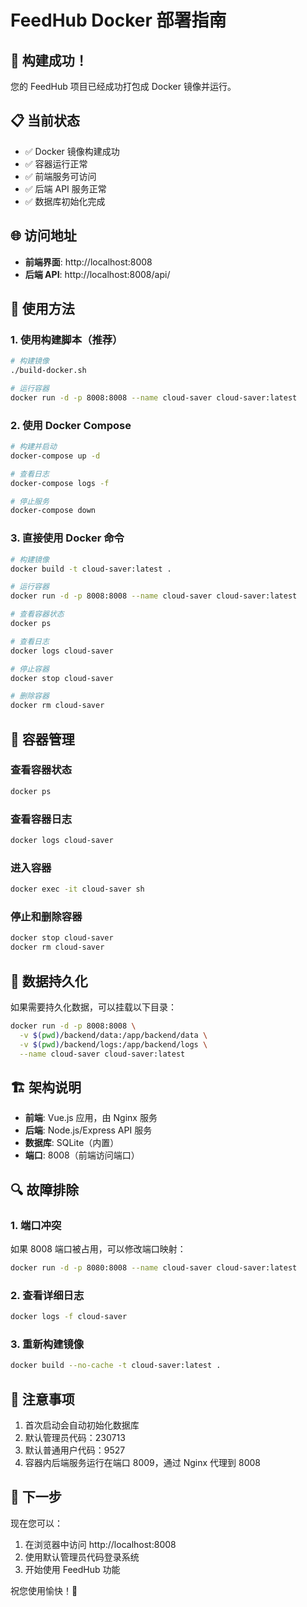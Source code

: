# FeedHub Docker 部署指南

## 🎉 构建成功！

您的 FeedHub 项目已经成功打包成 Docker 镜像并运行。

## 📋 当前状态

- ✅ Docker 镜像构建成功
- ✅ 容器运行正常
- ✅ 前端服务可访问
- ✅ 后端 API 服务正常
- ✅ 数据库初始化完成

## 🌐 访问地址

- **前端界面**: http://localhost:8008
- **后端 API**: http://localhost:8008/api/

## 🚀 使用方法

### 1. 使用构建脚本（推荐）
```bash
# 构建镜像
./build-docker.sh

# 运行容器
docker run -d -p 8008:8008 --name cloud-saver cloud-saver:latest
```

### 2. 使用 Docker Compose
```bash
# 构建并启动
docker-compose up -d

# 查看日志
docker-compose logs -f

# 停止服务
docker-compose down
```

### 3. 直接使用 Docker 命令
```bash
# 构建镜像
docker build -t cloud-saver:latest .

# 运行容器
docker run -d -p 8008:8008 --name cloud-saver cloud-saver:latest

# 查看容器状态
docker ps

# 查看日志
docker logs cloud-saver

# 停止容器
docker stop cloud-saver

# 删除容器
docker rm cloud-saver
```

## 🔧 容器管理

### 查看容器状态
```bash
docker ps
```

### 查看容器日志
```bash
docker logs cloud-saver
```

### 进入容器
```bash
docker exec -it cloud-saver sh
```

### 停止和删除容器
```bash
docker stop cloud-saver
docker rm cloud-saver
```

## 📁 数据持久化

如果需要持久化数据，可以挂载以下目录：

```bash
docker run -d -p 8008:8008 \
  -v $(pwd)/backend/data:/app/backend/data \
  -v $(pwd)/backend/logs:/app/backend/logs \
  --name cloud-saver cloud-saver:latest
```

## 🏗️ 架构说明

- **前端**: Vue.js 应用，由 Nginx 服务
- **后端**: Node.js/Express API 服务
- **数据库**: SQLite（内置）
- **端口**: 8008（前端访问端口）

## 🔍 故障排除

### 1. 端口冲突
如果 8008 端口被占用，可以修改端口映射：
```bash
docker run -d -p 8080:8008 --name cloud-saver cloud-saver:latest
```

### 2. 查看详细日志
```bash
docker logs -f cloud-saver
```

### 3. 重新构建镜像
```bash
docker build --no-cache -t cloud-saver:latest .
```

## 📝 注意事项

1. 首次启动会自动初始化数据库
2. 默认管理员代码：230713
3. 默认普通用户代码：9527
4. 容器内后端服务运行在端口 8009，通过 Nginx 代理到 8008

## 🎯 下一步

现在您可以：
1. 在浏览器中访问 http://localhost:8008
2. 使用默认管理员代码登录系统
3. 开始使用 FeedHub 功能

祝您使用愉快！🎉 